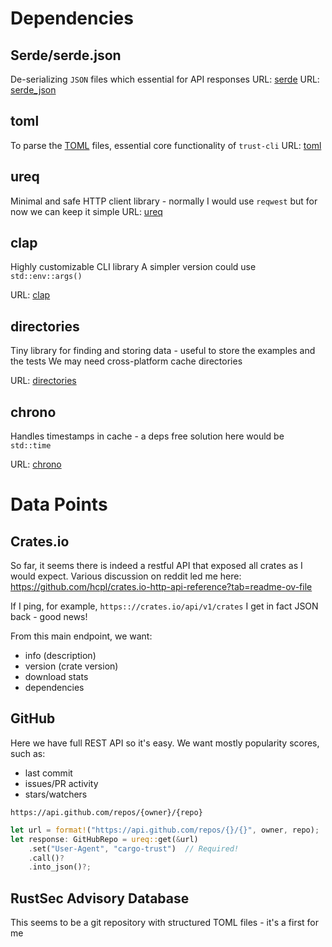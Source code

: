 # Dependencies

## Serde/serde.json

De-serializing `JSON` files which essential for API responses
URL: [serde](https://docs.rs/serde/latest/serde/)
URL: [serde_json](https://docs.rs/serde_json/latest/serde_json/)

## toml

To parse the [TOML](https://github.com/toml-lang/toml) files, essential core functionality of `trust-cli`
URL: [toml](https://docs.rs/toml/latest/toml/)

## ureq

Minimal and safe HTTP client library - normally I would use `reqwest` but for now we can keep it simple
URL: [ureq](https://github.com/algesten/ureq)

## clap

Highly customizable CLI library
A simpler version could use `std::env::args()`

URL: [clap](https://docs.rs/clap/latest/clap/)

## directories

Tiny library for finding and storing data - useful to store the examples and the tests
We may need cross-platform cache directories

URL: [directories](https://docs.rs/directories/latest/directories/)

## chrono

Handles timestamps in cache - a deps free solution here would be `std::time`

URL: [chrono](https://docs.rs/chrono/latest/chrono/)

# Data Points

## Crates.io

So far, it seems there is indeed a restful API that exposed all crates as I would expect.
Various discussion on reddit led me here: https://github.com/hcpl/crates.io-http-api-reference?tab=readme-ov-file

If I ping, for example, `https:://crates.io/api/v1/crates` I get in fact JSON back - good news!

From this main endpoint, we want:

- info (description)
- version (crate version)
- download stats
- dependencies

## GitHub

Here we have full REST API so it's easy. We want mostly popularity scores, such as:

- last commit
- issues/PR activity
- stars/watchers

`https://api.github.com/repos/{owner}/{repo}`

```rust
let url = format!("https://api.github.com/repos/{}/{}", owner, repo);
let response: GitHubRepo = ureq::get(&url)
    .set("User-Agent", "cargo-trust")  // Required!
    .call()?
    .into_json()?;
```

## RustSec Advisory Database

This seems to be a git repository with structured TOML files - it's a first for me
